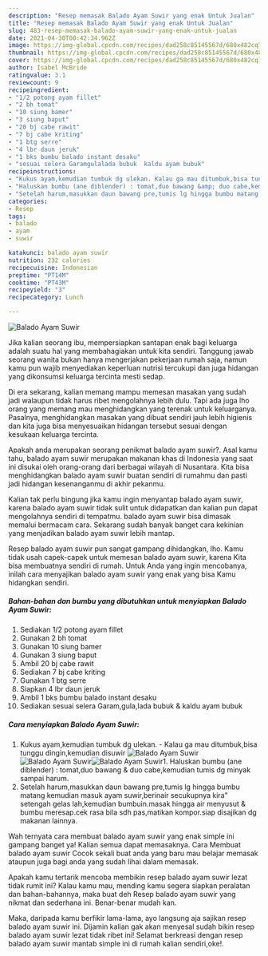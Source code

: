 ```yaml
---
description: "Resep memasak Balado Ayam Suwir yang enak Untuk Jualan"
title: "Resep memasak Balado Ayam Suwir yang enak Untuk Jualan"
slug: 483-resep-memasak-balado-ayam-suwir-yang-enak-untuk-jualan
date: 2021-04-30T00:42:34.962Z
image: https://img-global.cpcdn.com/recipes/dad258c85145567d/680x482cq70/balado-ayam-suwir-foto-resep-utama.jpg
thumbnail: https://img-global.cpcdn.com/recipes/dad258c85145567d/680x482cq70/balado-ayam-suwir-foto-resep-utama.jpg
cover: https://img-global.cpcdn.com/recipes/dad258c85145567d/680x482cq70/balado-ayam-suwir-foto-resep-utama.jpg
author: Isabel McBride
ratingvalue: 3.1
reviewcount: 9
recipeingredient:
- "1/2 potong ayam fillet"
- "2 bh tomat"
- "10 siung bamer"
- "3 siung baput"
- "20 bj cabe rawit"
- "7 bj cabe kriting"
- "1 btg serre"
- "4 lbr daun jeruk"
- "1 bks bumbu balado instant desaku"
- "sesuai selera Garamgulalada bubuk  kaldu ayam bubuk"
recipeinstructions:
- "Kukus ayam,kemudian tumbuk dg ulekan. Kalau ga mau ditumbuk,bisa tunggu dingin,kemudian disuwir"
- "Haluskan bumbu (ane diblender) : tomat,duo bawang &amp; duo cabe,kemudian tumis dg minyak sampai harum."
- "Setelah harum,masukkan daun bawang pre,tumis lg hingga bumbu matang kemudian masuk ayam suwir,berinair secukupnya kira&#34; setengah gelas lah,kemudian bumbuin.masak hingga air menyusut &amp; bumbu meresap.cek rasa bila sdh pas,matikan kompor.siap disajikan dg makanan lainnya."
categories:
- Resep
tags:
- balado
- ayam
- suwir

katakunci: balado ayam suwir 
nutrition: 232 calories
recipecuisine: Indonesian
preptime: "PT14M"
cooktime: "PT43M"
recipeyield: "3"
recipecategory: Lunch

---
```



![Balado Ayam Suwir](https://img-global.cpcdn.com/recipes/dad258c85145567d/680x482cq70/balado-ayam-suwir-foto-resep-utama.jpg)

Jika kalian seorang ibu, mempersiapkan santapan enak bagi keluarga adalah suatu hal yang membahagiakan untuk kita sendiri. Tanggung jawab seorang  wanita bukan hanya mengerjakan pekerjaan rumah saja, namun kamu pun wajib menyediakan keperluan nutrisi tercukupi dan juga hidangan yang dikonsumsi keluarga tercinta mesti sedap.

Di era  sekarang, kalian memang mampu memesan masakan yang sudah jadi walaupun tidak harus ribet mengolahnya lebih dulu. Tapi ada juga lho orang yang memang mau menghidangkan yang terenak untuk keluarganya. Pasalnya, menghidangkan masakan yang dibuat sendiri jauh lebih higienis dan kita juga bisa menyesuaikan hidangan tersebut sesuai dengan kesukaan keluarga tercinta. 



Apakah anda merupakan seorang penikmat balado ayam suwir?. Asal kamu tahu, balado ayam suwir merupakan makanan khas di Indonesia yang saat ini disukai oleh orang-orang dari berbagai wilayah di Nusantara. Kita bisa menghidangkan balado ayam suwir buatan sendiri di rumahmu dan pasti jadi hidangan kesenanganmu di akhir pekanmu.

Kalian tak perlu bingung jika kamu ingin menyantap balado ayam suwir, karena balado ayam suwir tidak sulit untuk didapatkan dan kalian pun dapat mengolahnya sendiri di tempatmu. balado ayam suwir bisa dimasak memalui bermacam cara. Sekarang sudah banyak banget cara kekinian yang menjadikan balado ayam suwir lebih mantap.

Resep balado ayam suwir pun sangat gampang dihidangkan, lho. Kamu tidak usah capek-capek untuk memesan balado ayam suwir, karena Kita bisa membuatnya sendiri di rumah. Untuk Anda yang ingin mencobanya, inilah cara menyajikan balado ayam suwir yang enak yang bisa Kamu hidangkan sendiri.

<!--inarticleads1-->

##### Bahan-bahan dan bumbu yang dibutuhkan untuk menyiapkan Balado Ayam Suwir:

1. Sediakan 1/2 potong ayam fillet
1. Gunakan 2 bh tomat
1. Gunakan 10 siung bamer
1. Gunakan 3 siung baput
1. Ambil 20 bj cabe rawit
1. Sediakan 7 bj cabe kriting
1. Gunakan 1 btg serre
1. Siapkan 4 lbr daun jeruk
1. Ambil 1 bks bumbu balado instant desaku
1. Sediakan sesuai selera Garam,gula,lada bubuk &amp; kaldu ayam bubuk




<!--inarticleads2-->

##### Cara menyiapkan Balado Ayam Suwir:

1. Kukus ayam,kemudian tumbuk dg ulekan. - Kalau ga mau ditumbuk,bisa tunggu dingin,kemudian disuwir
<img src="https://img-global.cpcdn.com/steps/2e7b2543fb89df59/160x128cq70/balado-ayam-suwir-langkah-memasak-1-foto.jpg" alt="Balado Ayam Suwir"><img src="https://img-global.cpcdn.com/steps/9d14a46a1eea531a/160x128cq70/balado-ayam-suwir-langkah-memasak-1-foto.jpg" alt="Balado Ayam Suwir"><img src="https://img-global.cpcdn.com/steps/62310f4200685aea/160x128cq70/balado-ayam-suwir-langkah-memasak-1-foto.jpg" alt="Balado Ayam Suwir">1. Haluskan bumbu (ane diblender) : tomat,duo bawang &amp; duo cabe,kemudian tumis dg minyak sampai harum.
1. Setelah harum,masukkan daun bawang pre,tumis lg hingga bumbu matang kemudian masuk ayam suwir,berinair secukupnya kira&#34; setengah gelas lah,kemudian bumbuin.masak hingga air menyusut &amp; bumbu meresap.cek rasa bila sdh pas,matikan kompor.siap disajikan dg makanan lainnya.




Wah ternyata cara membuat balado ayam suwir yang enak simple ini gampang banget ya! Kalian semua dapat memasaknya. Cara Membuat balado ayam suwir Cocok sekali buat anda yang baru mau belajar memasak ataupun juga bagi anda yang sudah lihai dalam memasak.

Apakah kamu tertarik mencoba membikin resep balado ayam suwir lezat tidak rumit ini? Kalau kamu mau, mending kamu segera siapkan peralatan dan bahan-bahannya, maka buat deh Resep balado ayam suwir yang nikmat dan sederhana ini. Benar-benar mudah kan. 

Maka, daripada kamu berfikir lama-lama, ayo langsung aja sajikan resep balado ayam suwir ini. Dijamin kalian gak akan menyesal sudah bikin resep balado ayam suwir lezat tidak ribet ini! Selamat berkreasi dengan resep balado ayam suwir mantab simple ini di rumah kalian sendiri,oke!.

